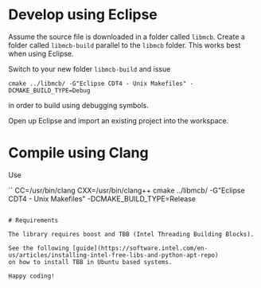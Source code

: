 

# Develop using Eclipse 

Assume the source file is downloaded in a folder called `libmcb`. Create a 
folder called `libmcb-build` parallel to the `libmcb` folder. This works best 
when using Eclipse. 

Switch to your new folder `libmcb-build` and issue 

```
cmake ../libmcb/ -G"Eclipse CDT4 - Unix Makefiles" -DCMAKE_BUILD_TYPE=Debug
```

in order to build using debugging symbols. 

Open up Eclipse and import an existing project into the workspace.


# Compile using Clang

Use 

``
CC=/usr/bin/clang CXX=/usr/bin/clang++ cmake ../libmcb/ -G"Eclipse CDT4 - Unix Makefiles" -DCMAKE_BUILD_TYPE=Release
```

# Requirements

The library requires boost and TBB (Intel Threading Building Blocks).

See the following [guide](https://software.intel.com/en-us/articles/installing-intel-free-libs-and-python-apt-repo) 
on how to install TBB in Ubuntu based systems.

Happy coding!
